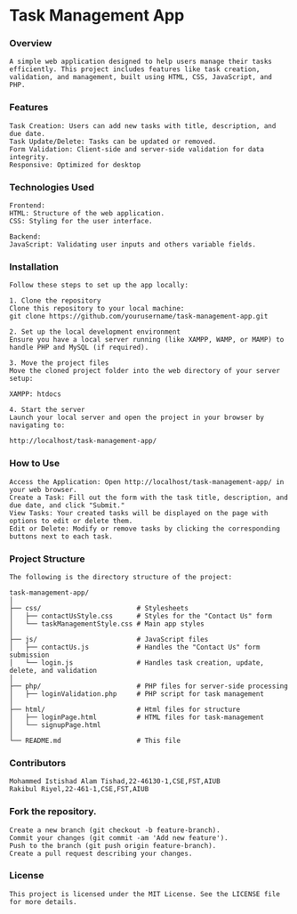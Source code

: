 # Task Management App

### Overview
    A simple web application designed to help users manage their tasks efficiently. This project includes features like task creation, validation, and management, built using HTML, CSS, JavaScript, and PHP.

### Features
    Task Creation: Users can add new tasks with title, description, and due date.
    Task Update/Delete: Tasks can be updated or removed.
    Form Validation: Client-side and server-side validation for data integrity.
    Responsive: Optimized for desktop

### Technologies Used
    Frontend:
    HTML: Structure of the web application.
    CSS: Styling for the user interface.

    Backend:
    JavaScript: Validating user inputs and others variable fields.

### Installation

    Follow these steps to set up the app locally:

    1. Clone the repository
    Clone this repository to your local machine:
    git clone https://github.com/yourusername/task-management-app.git

    2. Set up the local development environment
    Ensure you have a local server running (like XAMPP, WAMP, or MAMP) to handle PHP and MySQL (if required).

    3. Move the project files
    Move the cloned project folder into the web directory of your server setup:

    XAMPP: htdocs

    4. Start the server
    Launch your local server and open the project in your browser by navigating to:

    http://localhost/task-management-app/

### How to Use
    Access the Application: Open http://localhost/task-management-app/ in your web browser.
    Create a Task: Fill out the form with the task title, description, and due date, and click "Submit."
    View Tasks: Your created tasks will be displayed on the page with options to edit or delete them.
    Edit or Delete: Modify or remove tasks by clicking the corresponding buttons next to each task.

### Project Structure
    The following is the directory structure of the project:

    task-management-app/
    │
    ├── css/                        # Stylesheets
    │   ├── contactUsStyle.css      # Styles for the "Contact Us" form
    │   └── taskManagementStyle.css # Main app styles
    │
    ├── js/                         # JavaScript files
    │   ├── contactUs.js            # Handles the "Contact Us" form submission
    │   └── login.js                # Handles task creation, update, delete, and validation
    │
    ├── php/                        # PHP files for server-side processing
    │   ├── loginValidation.php     # PHP script for task management
    │
    ├── html/                       # Html files for structure
    │   ├── loginPage.html          # HTML files for task-management
    │   └── signupPage.html
    │
    └── README.md                   # This file

### Contributors
    Mohammed Istishad Alam Tishad,22-46130-1,CSE,FST,AIUB
    Rakibul Riyel,22-461-1,CSE,FST,AIUB

### Fork the repository.

    Create a new branch (git checkout -b feature-branch).
    Commit your changes (git commit -am 'Add new feature').
    Push to the branch (git push origin feature-branch).
    Create a pull request describing your changes.

### License
    This project is licensed under the MIT License. See the LICENSE file for more details.

